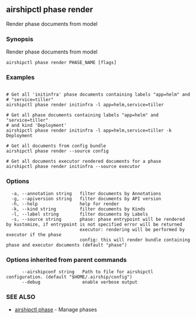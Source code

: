 ## airshipctl phase render

Render phase documents from model

### Synopsis

Render phase documents from model

```
airshipctl phase render PHASE_NAME [flags]
```

### Examples

```

# Get all 'initinfra' phase documents containing labels "app=helm" and
# "service=tiller"
airshipctl phase render initinfra -l app=helm,service=tiller

# Get all phase documents containing labels "app=helm" and "service=tiller"
# and kind 'Deployment'
airshipctl phase render initinfra -l app=helm,service=tiller -k Deployment

# Get all documents from config bundle
airshipctl phase render --source config

# Get all documents executor rendered documents for a phase
airshipctl phase render initinfra --source executor

```

### Options

```
  -a, --annotation string   filter documents by Annotations
  -g, --apiversion string   filter documents by API version
  -h, --help                help for render
  -k, --kind string         filter documents by Kinds
  -l, --label string        filter documents by Labels
  -s, --source string       phase: phase entrypoint will be rendered by kustomize, if entrypoint is not specified error will be returned
                            executor: rendering will be performed by executor if the phase
                            config: this will render bundle containing phase and executor documents (default "phase")
```

### Options inherited from parent commands

```
      --airshipconf string   Path to file for airshipctl configuration. (default "$HOME/.airship/config")
      --debug                enable verbose output
```

### SEE ALSO

* [airshipctl phase](airshipctl_phase.md)	 - Manage phases

